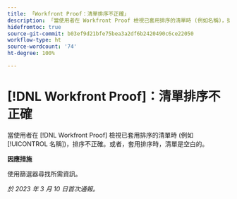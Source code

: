 ```yaml
---
title: 「Workfront Proof：清單排序不正確」
description: 「當使用者在 Workfront Proof 檢視已套用排序的清單時 (例如名稱)，排序不正確。」
hidefromtoc: true
source-git-commit: b03ef9d21bfe75bea3a2df6b2420490c6ce22050
workflow-type: ht
source-wordcount: '74'
ht-degree: 100%

---
```



# [!DNL Workfront Proof]：清單排序不正確

當使用者在 [!DNL Workfront Proof] 檢視已套用排序的清單時 (例如[!UICONTROL 名稱])，排序不正確。或者，套用排序時，清單是空白的。

**因應措施**

使用篩選器尋找所需資訊。

_於 2023 年 3 月 10 日首次通報。_

